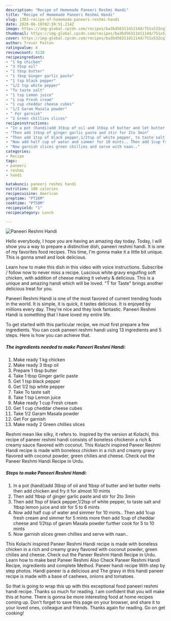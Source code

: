 ```yaml
---
description: "Recipe of Homemade Paneeri Reshmi Handi"
title: "Recipe of Homemade Paneeri Reshmi Handi"
slug: 1303-recipe-of-homemade-paneeri-reshmi-handi
date: 2020-06-10T02:59:51.214Z
image: https://img-global.cpcdn.com/recipes/ba3bd56311d1114d/751x532cq70/paneeri-reshmi-handi-recipe-main-photo.jpg
thumbnail: https://img-global.cpcdn.com/recipes/ba3bd56311d1114d/751x532cq70/paneeri-reshmi-handi-recipe-main-photo.jpg
cover: https://img-global.cpcdn.com/recipes/ba3bd56311d1114d/751x532cq70/paneeri-reshmi-handi-recipe-main-photo.jpg
author: Trevor Patton
ratingvalue: 4
reviewcount: 4118
recipeingredient:
- "1 kg chicken"
- "3 tbsp oil"
- "1 tbsp butter"
- "1 tbsp Ginger garlic paste"
- "1 tsp black pepper"
- "1/2 tsp white pepper"
- "To taste salt"
- "1 tsp Lemon juice"
- "1 cup Fresh cream"
- "1 cup cheddar cheese cubes"
- "1/2 Garam Masala powder"
- " For garnish"
- "2 Green chillies slices"
recipeinstructions:
- "In a pot (handi)add 3tbsp of oil and 1tbsp of butter and let butter melts then add chicken and fry it for almost 10 mints"
- "Then add 1tbsp of ginger garlic paste and stir for 2to 3min"
- "Then add 1tsp of black pepper,1/2tsp of white pepper, to taste salt and 1tbsp lemon juice and stir for 5 to 6 mints"
- "Now add half cup of water and simmer for 10 mints.. Then add 1cup fresh cream and simmer for 5 mints more then add 1cup of cheddar cheese and 1/2tsp of garam Masala powder further cook for 5 to 10 mints"
- "Now garnish slices green chillies and serve with naan.."
categories:
- Recipe
tags:
- paneeri
- reshmi
- handi

katakunci: paneeri reshmi handi 
nutrition: 100 calories
recipecuisine: American
preptime: "PT16M"
cooktime: "PT50M"
recipeyield: "1"
recipecategory: Lunch

---
```



![Paneeri Reshmi Handi](https://img-global.cpcdn.com/recipes/ba3bd56311d1114d/751x532cq70/paneeri-reshmi-handi-recipe-main-photo.jpg)

Hello everybody, I hope you are having an amazing day today. Today, I will show you a way to prepare a distinctive dish, paneeri reshmi handi. It is one of my favorites food recipes. This time, I'm gonna make it a little bit unique. This is gonna smell and look delicious.

Learn how to make this dish in this video with voice instructions. Subscribe / follow now to never miss a recipe. Luscious white gravy engulfing soft chicken, with addition of cheese making it velvety &amp; delicious. This is a unique and amazing handi which will be loved. &#34;T for Taste&#34; brings another delicious treat for you.

Paneeri Reshmi Handi is one of the most favored of current trending foods in the world. It is simple, it is quick, it tastes delicious. It is enjoyed by millions every day. They're nice and they look fantastic. Paneeri Reshmi Handi is something that I have loved my entire life.


To get started with this particular recipe, we must first prepare a few ingredients. You can cook paneeri reshmi handi using 13 ingredients and 5 steps. Here is how you can achieve that.

<!--inarticleads1-->

##### The ingredients needed to make Paneeri Reshmi Handi:

1. Make ready 1 kg chicken
1. Make ready 3 tbsp oil
1. Prepare 1 tbsp butter
1. Take 1 tbsp Ginger garlic paste
1. Get 1 tsp black pepper
1. Get 1/2 tsp white pepper
1. Take To taste salt
1. Take 1 tsp Lemon juice
1. Make ready 1 cup Fresh cream
1. Get 1 cup cheddar cheese cubes
1. Take 1/2 Garam Masala powder
1. Get  For garnish
1. Make ready 2 Green chillies slices


Reshmi mean like silky, it refers to. Inspired by the version at Kolachi, this recipe of paneer reshmi handi consists of boneless chickenin a rich &amp; creamy sauce flavored with coconut. This Kolachi inspired Paneer Reshmi Handi recipe is made with boneless chicken in a rich and creamy gravy flavored with coconut powder, green chilies and cheese. Check out the Paneer Reshmi Handi Recipe in Urdu. 

<!--inarticleads2-->

##### Steps to make Paneeri Reshmi Handi:

1. In a pot (handi)add 3tbsp of oil and 1tbsp of butter and let butter melts then add chicken and fry it for almost 10 mints
1. Then add 1tbsp of ginger garlic paste and stir for 2to 3min
1. Then add 1tsp of black pepper,1/2tsp of white pepper, to taste salt and 1tbsp lemon juice and stir for 5 to 6 mints
1. Now add half cup of water and simmer for 10 mints.. Then add 1cup fresh cream and simmer for 5 mints more then add 1cup of cheddar cheese and 1/2tsp of garam Masala powder further cook for 5 to 10 mints
1. Now garnish slices green chillies and serve with naan..


This Kolachi inspired Paneer Reshmi Handi recipe is made with boneless chicken in a rich and creamy gravy flavored with coconut powder, green chilies and cheese. Check out the Paneer Reshmi Handi Recipe in Urdu. Learn how to make best Paneer Reshmi Also Check Paneer Reshmi Handi Recipe, ingredients and complete Method. Paneer handi recipe With step by step photos. Handi paneer is a delicious and The gravy in this handi paneer recipe is made with a base of cashews, onions and tomatoes. 

So that is going to wrap this up with this exceptional food paneeri reshmi handi recipe. Thanks so much for reading. I am confident that you will make this at home. There is gonna be more interesting food at home recipes coming up. Don't forget to save this page on your browser, and share it to your loved ones, colleague and friends. Thanks again for reading. Go on get cooking!
